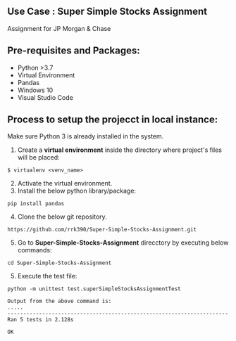 ## Use Case : Super Simple Stocks Assignment
Assignment for JP Morgan &amp; Chase
 
## Pre-requisites and Packages:

- Python >3.7
- Virtual Environment
- Pandas
- Windows 10
- Visual Studio Code

## Process to setup the projecct in local instance:

Make sure Python 3 is already installed in the system.

1. Create a **virtual environment** inside the directory where project's files will be placed:
```
$ virtualenv <venv_name>
```
2. Activate the virtual environment.
3. Install the below python library/package:
```
pip install pandas
```
4. Clone the below git repository. 
```
https://github.com/rrk390/Super-Simple-Stocks-Assignment.git
```
5. Go to **Super-Simple-Stocks-Assignment** direcctory by executing below commands:
```
cd Super-Simple-Stocks-Assignment
```
5. Execute the test file:
```
python -m unittest test.superSimpleStocksAssignmentTest

Output from the above command is:
.....
----------------------------------------------------------------------
Ran 5 tests in 2.128s

OK
```
